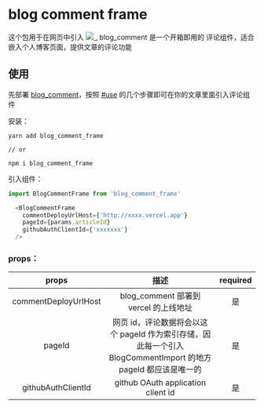 # blog comment frame

这个包用于在网页中引入 <a href='https://github.com/qumuchegi/blog-comment'>
<img src='https://img.shields.io/badge/blog__comment-0.1.0-red'/>
</a>, blog_comment 是一个开箱即用的 评论组件，适合嵌入个人博客页面，提供文章的评论功能



## 使用

先部署 [blog_comment](https://github.com/qumuchegi/blog-comment)，按照 [#use](https://github.com/qumuchegi/blog-comment#use) 的几个步骤即可在你的文章里面引入评论组件

安装：
```shell
yarn add blog_comment_frame

// or

npm i blog_comment_frame

```

引入组件：

```js
import BlogCommentFrame from 'blog_comment_frame'

  <BlogCommentFrame
    commentDeployUrlHost={'http://xxxx.vercel.app'}
    pageId={params.articleId}
    githubAuthClientId={'xxxxxxx'}
  />
```

### props：

| props | 描述 | required |
| :--: | :-: | :-: |
| commentDeployUrlHost | blog_comment 部署到 vercel 的上线地址| 是 |
| pageId | 网页 id，评论数据将会以这个 pageId 作为索引存储，因此每一个引入 BlogCommentImport 的地方 pageId 都应该是唯一的| 是 |
| githubAuthClientId | github OAuth application client id | 是 |

